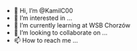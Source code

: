 - 👋 Hi, I’m @KamilC00
- 👀 I’m interested in ...
- 🌱 I’m currently learning at WSB Chorzów
- 💞️ I’m looking to collaborate on ...
- 📫 How to reach me ...

<!---
KamilC00/KamilC00 is a ✨ special ✨ repository because its `README.md` (this file) appears on your GitHub profile.
You can click the Preview link to take a look at your changes.
--->
